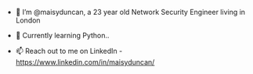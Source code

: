 - 👋 I’m @maisyduncan, a 23 year old Network Security Engineer living in London

- 🌱 Currently learning Python..

- 📫 Reach out to me on LinkedIn - https://www.linkedin.com/in/maisyduncan/



<!---
maisyduncan/maisyduncan is a ✨ special ✨ repository because its `README.md` (this file) appears on your GitHub profile.
You can click the Preview link to take a look at your changes.
--->
